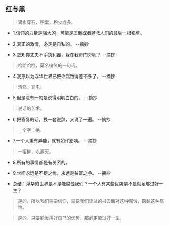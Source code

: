 ## 红与黑

>滴水穿石，积累，积少成多。

- 1.信仰的力量是强大的，可能是压倒或者拯救人们的最后一根稻草。

- 2.真正的激情，必定是自私的。 --摘抄

- 3.怎知你丈夫不手执利器，躲在我房门旁呢？ --摘抄

>哈哈哈哈，莫名搞笑的一句话。

- 4.我原以为浮华世界已把你腐蚀得差不多了。 --摘抄

>清修，充电。

- 5.但是没有一句是说得明明白白的。 --摘抄

>说话的艺术。

- 6.把答复的话，换一套说辞，又说了一遍。 --摘抄

>一个字：绝。

- 7.一个人秉有异能，就有如许影响。 --摘抄

>一招鲜，吃遍天。

- 8.所有的事情都是有关系的。

- 9.世间永远是不足之忧，永远是贫富之争。 --摘抄

- 总结：浮华的世界是不是能腐蚀我们？一个人有某些优势是不是就足够过好一生？

>是的，所以我们需要信仰，需要我们读过的书去面对这种腐蚀，跨越这种腐蚀。

>是的，只要能发挥好自己的优势，那必定能过好一生。
